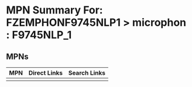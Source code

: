 



# MPN Summary For: FZEMPHONF9745NLP1 > microphon : F9745NLP_1

## MPNs
  

|MPN|Direct Links|Search Links|
| :--- | :--- | :--- |
||||
